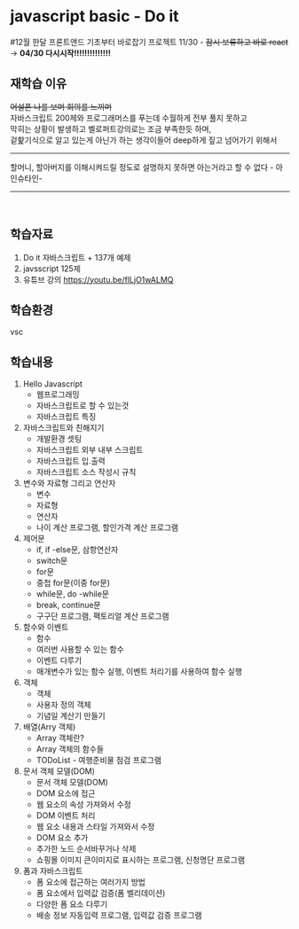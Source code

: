 # javascript basic - Do it
#12월 한달 프론트앤드 기초부터 바로잡기 프로젝트 11/30 - ~~잠시 보류하고 바로 react~~ -> <b>04/30 다시시작!!!!!!!!!!!!!!</b>

## 재학습 이유
~~어설픈 나를 보며 회의를 느끼며~~<br>
자바스크립트 200제와 프로그래머스를 푸는데 수월하게 전부 풀지 못하고<br>
막히는 상황이 발생하고 벨로퍼트강의로는 조금 부족한듯 하며,<br>
겉핥기식으로 알고 있는게 아닌가 하는 생각이들어 deep하게 짚고 넘어가기 위해서

<hr>
할머니, 할아버지를 이해시켜드릴 정도로 설명하지 못하면 아는거라고 할 수 없다 - 아인슈타인-
<hr><br>

## 학습자료
1. Do it 자바스크립트 + 137개 예제
2. javsscript 125제
3. 유튜브 강의 https://youtu.be/flLjO1wALMQ 

## 학습환경
vsc 

## 학습내용  
01. Hello Javascript
    - 웹프로그래밍
    - 자바스크립트로 할 수 있는것
    - 자바스크립트 특징
02. 자바스크립트와 친해지기
    - 개발환경 셋팅
    - 자바스크립트 외부 내부 스크립트
    - 자바스크립트 입.출력
    - 자바스크립트 소스 작성시 규칙
03. 변수와 자료형 그리고 연산자
    - 변수
    - 자료형
    - 연산자
    - 나이 계산 프로그램, 할인가격 계산 프로그램
04. 제어문
    - if, if -else문, 삼항연산자
    - switch문
    - for문
    - 중첩 for문(이중 for문)
    - while문, do -while문
    - break, continue문
    - 구구단 프로그램, 팩토리얼 계산 프로그램
05. 함수와 이벤트
    - 함수
    - 여러번 사용할 수 있는 함수
    - 이벤트 다루기
    - 매개변수가 있는 함수 실행, 이벤트 처리기를 사용하여 함수 실행
06. 객체
    - 객체
    - 사용자 정의 객체
    - 기념일 계산기 만들기
07. 배열(Arry 객체)
    - Array 객체란?
    - Array 객체의 함수들
    - TODoList - 여행준비물 점검 프로그램
08. 문서 객체 모델(DOM)
    - 문서 객체 모델(DOM)
    - DOM 요소에 접근
    - 웹 요소의 속성 가져와서 수정
    - DOM 이벤트 처리
    - 웹 요소 내용과 스타일 가져와서 수정
    - DOM 요소 추가
    - 추가한 노드 순서바꾸거나 삭제
    - 쇼핑몰 이미지 큰이미지로 표시하는 프로그램, 신청명단 프로그램 
09. 폼과 자바스크립트
    - 폼 요소에 접근하는 여러가지 방법
    - 폼 요소에서 입력값 검증(폼 벨리데이션)
    - 다양한 폼 요소 다루기
    - 배송 정보 자동입력 프로그램, 입력값 검증 프로그램